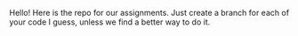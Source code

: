 Hello! Here is the repo for our assignments. Just create a branch for each of your code I guess, unless we find a better way to do it.
